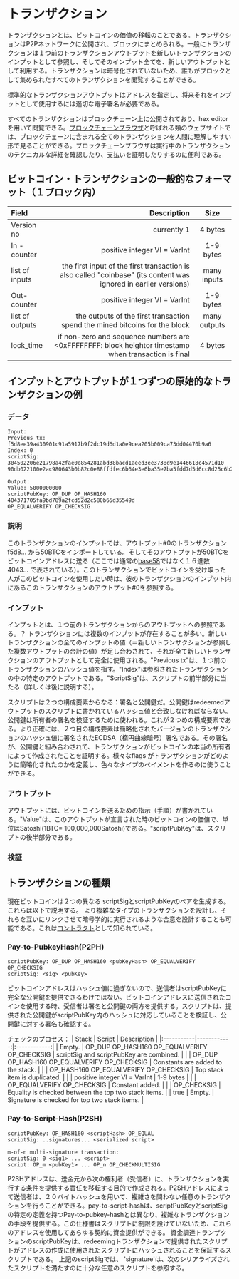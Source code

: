 # トランザクション
トランザクションとは、ビットコインの価値の移転のことである。トランザクションはP2Pネットワークに公開され、ブロックにまとめられる。一般にトランザクションは１つ前のトランザクションアウトプットを新しいトランザクションのインプットとして参照し、そしてそのインプット全てを、新しいアウトプットとして利用する。トランザクションは暗号化されていないため、誰もがブロックとして集められたすべてのトランザクションを閲覧することができる。

標準的なトランザクションアウトプットはアドレスを指定し、将来それをインプットとして使用するには適切な電子署名が必要である。

すべてのトランザクションはブロックチェーン上に公開されており、hex editorを用いて閲覧できる。[ブロックチェーンブラウザ](https://en.bitcoin.it/wiki/Category:Block_chain_browsers)と呼ばれる類のウェブサイトでは、ブロックチェーンに含まれる全てのトランザクションを人間に理解しやすい形で見ることができる。ブロックチェーンブラウザは実行中のトランザクションのテクニカルな詳細を確認したり、支払いを証明したりするのに便利である。

## ビットコイン・トランザクションの一般的なフォーマット（１ブロック内）

| Field | Description | Size |
|:-----------|------------:|:------------:|
| Version no  | currently 1 | 4 bytes |
| In - counter | positive integer VI = VarInt | 1-9 bytes |
| list of inputs | the first input of the first transaction is also called "coinbase" (its content was ignored in earlier versions) | <in-counter> many inputs |
| Out-counter | positive integer VI = VarInt | 1-9 bytes |
| list of outputs | the outputs of the first transaction spend the mined bitcoins for the block | <out-counter> many outputs |
| lock_time | if non-zero and sequence numbers are <0xFFFFFFFF: block heightor timestamp when transaction is final | 4 bytes |

## インプットとアウトプットが１つずつの原始的なトランザクションの例

### データ

```
Input:
Previous tx: f5d8ee39a430901c91a5917b9f2dc19d6d1a0e9cea205b009ca73dd04470b9a6
Index: 0
scriptSig: 304502206e21798a42fae0e854281abd38bacd1aeed3ee3738d9e1446618c4571d10
90db022100e2ac980643b0b82c0e88ffdfec6b64e3e6ba35e7ba5fdd7d5d6cc8d25c6b241501

Output:
Value: 5000000000
scriptPubKey: OP_DUP OP_HASH160 404371705fa9bd789a2fcd52d2c580b65d35549d
OP_EQUALVERIFY OP_CHECKSIG
```


### 説明
このトランザクションのインプットでは、アウトプット#0のトランザクション f5d8... から50BTCをインポートしている。そしてそのアウトプットが50BTCをビットコインアドレスに送る（ここでは通常の[base58](https://bitflyer.jp/ja/glossary/base58)ではなく１６進数 4043... で表されている）。このトランザクションでビットコインを受け取った人がこのビットコインを使用したい時は、彼のトランザクションのインプット内にあるこのトランザクションのアウトプット#0を参照する。


### インプット
インプットとは、１つ前のトランザクションからのアウトプットへの参照である。？ トランザクションには複数のインプットが存在することが多い。新しいトランザクションの全てのインプットの値（＝新しいトランザクションが参照した複数アウトプットの合計の値）が足し合わされて、それが全て新しいトランザクションのアウトプットとして完全に使用される。"Previous tx"は、１つ前のトランザクションのハッシュ値を指す。"Index"は参照されたトランザクションの中の特定のアウトプットである。"ScriptSig"は、スクリプトの前半部分に当たる（詳しくは後に説明する）。

スクリプトは２つの構成要素からなる：署名と公開鍵だ。公開鍵はredeemedアウトプットのスクリプトに書かれているハッシュ値と合致しなければならない。公開鍵は所有者の署名を検証するために使われる。これが２つめの構成要素である。より正確には、２つ目の構成要素は簡略化されたバージョンのトランザクションのハッシュ値に署名されたECDSA（楕円曲線暗号）署名である。その署名が、公開鍵と組み合わされて、トランザクションがビットコインの本当の所有者によって作成されたことを証明する。様々なflags がトランザクションがどのように簡略化されたのかを定義し、色々なタイプのペイメントを作るのに使うことができる。

### アウトプット
アウトプットには、ビットコインを送るための指示（手順）が書かれている。"Value"は、このアウトプットが宣言された時のビットコインの価値で、単位はSatoshi(1BTC= 100,000,000Satoshi)である。"scriptPubKey"は、スクリプトの後半部分である。


### 検証


## トランザクションの種類
現在ビットコインは２つの異なる scriptSigとscriptPubKeyのペアを生成する。これらは以下で説明する。
より複雑なタイプのトランザクションを設計し、それらを互いにリンクさせて暗号学的に実行されるような合意を設計することも可能である。これは[コントラクト](https://en.bitcoin.it/wiki/Contract)として知られている。

### Pay-to-PubkeyHash(P2PH)

```
scriptPubKey: OP_DUP OP_HASH160 <pubKeyHash> OP_EQUALVERIFY OP_CHECKSIG
scriptSig: <sig> <pubKey>
```

ビットコインアドレスはハッシュ値に過ぎないので、送信者はscriptPubKeyに完全な公開鍵を提供できるわけではない。ビットコインアドレスに送信されたコインを使用する時、受信者は署名と公開鍵の両方を提供する。スクリプトは、提供された公開鍵がscriptPubKey内のハッシュに対応していることを検証し、公開鍵に対する署名も確認する。

チェックのプロセス：
| Stack | Script | Description |
|:-----------|------------:|:------------:|
| Empty.  | <sig> <pubKey> OP_DUP OP_HASH160 <pubKeyHash> OP_EQUALVERIFY OP_CHECKSIG | scriptSig and scriptPubKey are combined.
 |
| <sig> <pubKey> | OP_DUP OP_HASH160 <pubKeyHash> OP_EQUALVERIFY OP_CHECKSIG | Constants are added to the stack. |
| <sig> <pubKey> <pubKey> | OP_HASH160 <pubKeyHash> OP_EQUALVERIFY OP_CHECKSIG | Top stack item is duplicated. |
| <sig> <pubKey> <pubHashA> | positive integer VI = VarInt | 1-9 bytes |
| <sig> <pubKey> <pubHashA> <pubKeyHash>	 | OP_EQUALVERIFY OP_CHECKSIG | Constant added. |
| <sig> <pubKey> | OP_CHECKSIG | Equality is checked between the top two stack items. |
| true | Empty. | Signature is checked for top two stack items. |

### Pay-to-Script-Hash(P2SH)

```
scriptPubKey: OP_HASH160 <scriptHash> OP_EQUAL
scriptSig: ..signatures... <serialized script>
```
```
m-of-n multi-signature transaction:
scriptSig: 0 <sig1> ... <script>
script: OP_m <pubKey1> ... OP_n OP_CHECKMULTISIG

```

P2SHアドレスは、送金元から次の権利者（受信者）に、トランザクションを実行する条件を提供する責任を移転する目的で作成される。P2SHアドレスによって送信者は、２０バイトハッシュを用いて、複雑さを問わない任意のトランザクションを行うことができる。pay-to-script-hashは、scriptPubKeyとscriptSigの特定の定義を持つPay-to-pubkey-hashとは異なり、複雑なトランザクションの手段を提供する。この仕様書はスクリプトに制限を設けていないため、これらのアドレスを使用してあらゆる契約に資金提供ができる。
資金調達トランザクションのscriptPubKeyは、redeemingトランザクションで提供されたスクリプトがアドレスの作成に使用されたスクリプトにハッシュされることを保証するスクリプトである。
上記のscriptSigでは、 'signature'は、次のシリアライズされたスクリプトを満たすのに十分な任意のスクリプトを参照する。
